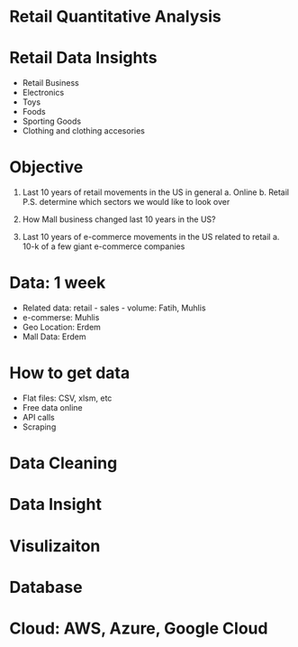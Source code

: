 # Retail Quantitative Analysis

# Retail Data Insights 

- Retail Business 
- Electronics 
- Toys
- Foods 
- Sporting Goods
- Clothing and clothing accesories 

# Objective 

1. Last 10 years of retail movements in the US in general 
    a. Online 
    b. Retail 
P.S. determine which sectors we would like to look over

2. How Mall business changed last 10 years in the US?

3. Last 10 years of e-commerce movements in the US related to retail
    a. 10-k of a few giant e-commerce companies


# Data: 1 week 
- Related data: retail - sales - volume: Fatih, Muhlis
- e-commerse: Muhlis
- Geo Location: Erdem
- Mall Data: Erdem

# How to get data
- Flat files: CSV, xlsm, etc 
- Free data online
- API calls
- Scraping

# Data Cleaning

# Data Insight

# Visulizaiton

# Database

# Cloud: AWS, Azure, Google Cloud